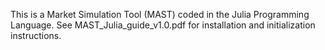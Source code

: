 This is a Market Simulation Tool (MAST) coded in the Julia Programming Language.
See MAST_Julia_guide_v1.0.pdf for installation and initialization instructions.
